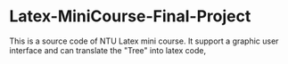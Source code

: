 # Latex-MiniCourse-Final-Project
This is a source code of NTU Latex mini course. It support a graphic user interface and can translate the "Tree" into latex code,
